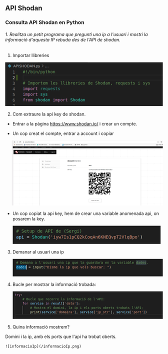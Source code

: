 ## API Shodan

###  Consulta API Shodan en Python

###### 1. Realitza un petit programa que pregunti una ip a l'usuari i mostri la informació d'aquesta IP rebuda des de l'API de shodan.
1. Importar llibreries

![llibreriesShodan](/llibreriesShodan.png)

2. Com extraure la api key de shodan.
  - Entrar a la pàgina https://www.shodan.io/ i crear un compte.
  - Un cop creat el compte, entrar a account i copiar
  
    ![acountshodan](/acountshodan.png)
  
  - Un cop copiat la api key, hem de crear una variable anomenada api, on posarem la key. 
  
    ![apikey](/apikey.png)
  
  
3. Demanar al usuari una ip
  
    ![ipUsuari](/ipUsuari.png)
  
4. Bucle per mostrar la informació trobada:

  
    ![bucleShodan](/bucleShodan.png)
  

6. Quina informació mostrem?
  
  Domini i la ip, amb els ports que l'api ha trobat oberts.
  
  
    ![informacioIp](/informacioIp.png)
